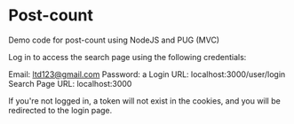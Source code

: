 # Post-count
Demo code for post-count using NodeJS and PUG (MVC)

Log in to access the search page using the following credentials:

Email: ltd123@gmail.com
Password: a
Login URL: localhost:3000/user/login
Search Page URL: localhost:3000

If you're not logged in, a token will not exist in the cookies, and you will be redirected to the login page.


